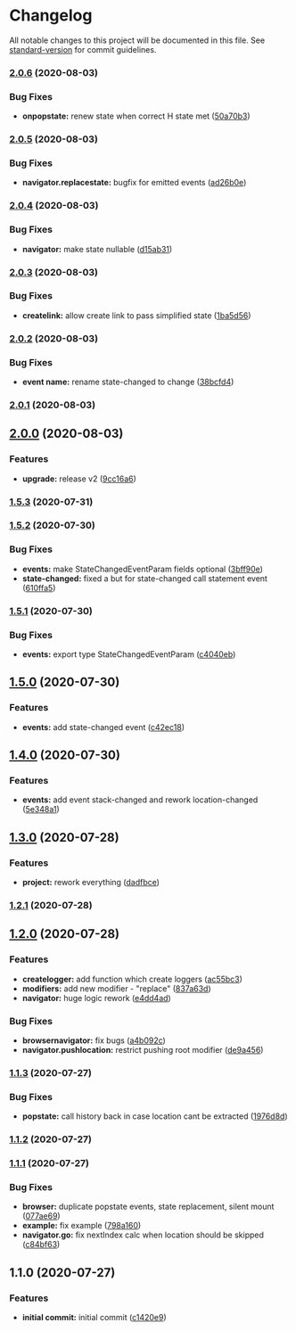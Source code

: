 # Changelog

All notable changes to this project will be documented in this file. See [standard-version](https://github.com/conventional-changelog/standard-version) for commit guidelines.

### [2.0.6](https://github.com/wolframdeus/mini-apps-navigation/compare/v2.0.5...v2.0.6) (2020-08-03)


### Bug Fixes

* **onpopstate:** renew state when correct H state met ([50a70b3](https://github.com/wolframdeus/mini-apps-navigation/commit/50a70b3c8b26db18f973c86180480c12a16f09e2))

### [2.0.5](https://github.com/wolframdeus/mini-apps-navigation/compare/v2.0.4...v2.0.5) (2020-08-03)


### Bug Fixes

* **navigator.replacestate:** bugfix for emitted events ([ad26b0e](https://github.com/wolframdeus/mini-apps-navigation/commit/ad26b0e3b80d04f92ecd3ad7e98de664fa45f135))

### [2.0.4](https://github.com/wolframdeus/mini-apps-navigation/compare/v2.0.3...v2.0.4) (2020-08-03)


### Bug Fixes

* **navigator:** make state nullable ([d15ab31](https://github.com/wolframdeus/mini-apps-navigation/commit/d15ab31663e45e5891ab6692e914db04d1cb3c2b))

### [2.0.3](https://github.com/wolframdeus/mini-apps-navigation/compare/v2.0.2...v2.0.3) (2020-08-03)


### Bug Fixes

* **createlink:** allow create link to pass simplified state ([1ba5d56](https://github.com/wolframdeus/mini-apps-navigation/commit/1ba5d56a5cb867ba247212b7ea4996874dac4f7d))

### [2.0.2](https://github.com/wolframdeus/mini-apps-navigation/compare/v2.0.1...v2.0.2) (2020-08-03)


### Bug Fixes

* **event name:** rename state-changed to change ([38bcfd4](https://github.com/wolframdeus/mini-apps-navigation/commit/38bcfd4082039d52e11ff779d69f14555612c203))

### [2.0.1](https://github.com/wolframdeus/mini-apps-navigation/compare/v2.0.0...v2.0.1) (2020-08-03)

## [2.0.0](https://github.com/wolframdeus/mini-apps-navigation/compare/v1.5.3...v2.0.0) (2020-08-03)


### Features

* **upgrade:** release v2 ([9cc16a6](https://github.com/wolframdeus/mini-apps-navigation/commit/9cc16a6b93b7b148e27ebe6c7f8518a075b8ba30))

### [1.5.3](https://github.com/wolframdeus/mini-apps-navigation/compare/v1.5.2...v1.5.3) (2020-07-31)

### [1.5.2](https://github.com/wolframdeus/mini-apps-navigation/compare/v1.5.1...v1.5.2) (2020-07-30)


### Bug Fixes

* **events:** make StateChangedEventParam fields optional ([3bff90e](https://github.com/wolframdeus/mini-apps-navigation/commit/3bff90e3f78fa3e2e78a510102c3e95391e2834e))
* **state-changed:** fixed a but for state-changed call statement event ([610ffa5](https://github.com/wolframdeus/mini-apps-navigation/commit/610ffa589761eb32cd99819431c5af95375d70ec))

### [1.5.1](https://github.com/wolframdeus/mini-apps-navigation/compare/v1.5.0...v1.5.1) (2020-07-30)


### Bug Fixes

* **events:** export type StateChangedEventParam ([c4040eb](https://github.com/wolframdeus/mini-apps-navigation/commit/c4040eb35a1584b5be585970afe31fc042a7615d))

## [1.5.0](https://github.com/wolframdeus/mini-apps-navigation/compare/v1.4.0...v1.5.0) (2020-07-30)


### Features

* **events:** add state-changed event ([c42ec18](https://github.com/wolframdeus/mini-apps-navigation/commit/c42ec18f4889abffaceb1134db032292e4751065))

## [1.4.0](https://github.com/wolframdeus/mini-apps-navigation/compare/v1.3.0...v1.4.0) (2020-07-30)


### Features

* **events:** add event stack-changed and rework location-changed ([5e348a1](https://github.com/wolframdeus/mini-apps-navigation/commit/5e348a11c841b5d2e917e78f54970bdb8b3cb88c))

## [1.3.0](https://github.com/wolframdeus/mini-apps-navigation/compare/v1.2.1...v1.3.0) (2020-07-28)


### Features

* **project:** rework everything ([dadfbce](https://github.com/wolframdeus/mini-apps-navigation/commit/dadfbce580acc0217eb2bd0c88b0914bc03425c1))

### [1.2.1](https://github.com/wolframdeus/mini-apps-navigation/compare/v1.2.0...v1.2.1) (2020-07-28)

## [1.2.0](https://github.com/wolframdeus/mini-apps-navigation/compare/v1.1.3...v1.2.0) (2020-07-28)


### Features

* **createlogger:** add function which create loggers ([ac55bc3](https://github.com/wolframdeus/mini-apps-navigation/commit/ac55bc3e2d97609bf90527022ea63b10f8f4d9c2))
* **modifiers:** add new modifier - "replace" ([837a63d](https://github.com/wolframdeus/mini-apps-navigation/commit/837a63d4a39832bc7972331e7b5bde6f45885ad4))
* **navigator:** huge logic rework ([e4dd4ad](https://github.com/wolframdeus/mini-apps-navigation/commit/e4dd4ad6ef4135588a19a65a2f70e81c0132e939))


### Bug Fixes

* **browsernavigator:** fix bugs ([a4b092c](https://github.com/wolframdeus/mini-apps-navigation/commit/a4b092c5e1156c37992708eb13041736004647f4))
* **navigator.pushlocation:** restrict pushing root modifier ([de9a456](https://github.com/wolframdeus/mini-apps-navigation/commit/de9a456b804999db672f277c7af0edaa46768967))

### [1.1.3](https://github.com/wolframdeus/mini-apps-navigation/compare/v1.1.2...v1.1.3) (2020-07-27)


### Bug Fixes

* **popstate:** call history back in case location cant be extracted ([1976d8d](https://github.com/wolframdeus/mini-apps-navigation/commit/1976d8d08d365a4db18da30629d8d5710878e021))

### [1.1.2](https://github.com/wolframdeus/mini-apps-navigation/compare/v1.1.1...v1.1.2) (2020-07-27)

### [1.1.1](https://github.com/wolframdeus/mini-apps-navigation/compare/v1.1.0...v1.1.1) (2020-07-27)


### Bug Fixes

* **browser:** duplicate popstate events, state replacement, silent mount ([077ae69](https://github.com/wolframdeus/mini-apps-navigation/commit/077ae69bc7444af92137d4b0ea43ff162c1a91dd))
* **example:** fix example ([798a160](https://github.com/wolframdeus/mini-apps-navigation/commit/798a1604be1071ec49da1d43b1eaf3d7a9514cd8))
* **navigator.go:** fix nextIndex calc when location should be skipped ([c84bf63](https://github.com/wolframdeus/mini-apps-navigation/commit/c84bf63dec100e463c546a06f7ce1a04fe85f155))

## 1.1.0 (2020-07-27)


### Features

* **initial commit:** initial commit ([c1420e9](https://github.com/wolframdeus/mini-apps-navigation/commit/c1420e9f91b0d56913b02a74ae3bbff31020b31d))
